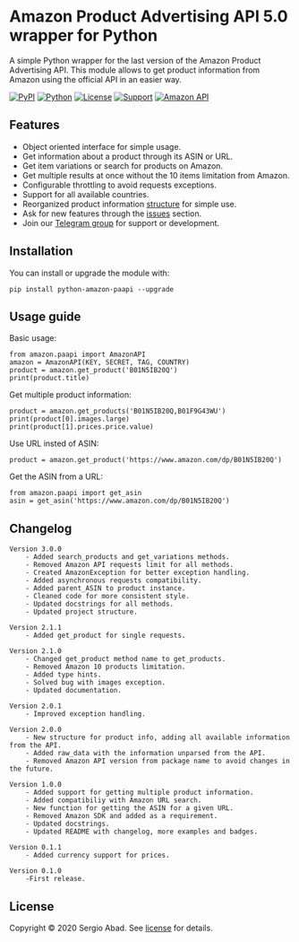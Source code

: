 Amazon Product Advertising API 5.0 wrapper for Python
=======================================================
A simple Python wrapper for the last version of the Amazon Product Advertising API. This module allows to get product information from Amazon using the official API in an easier way.

[![PyPI](https://img.shields.io/pypi/v/python-amazon-paapi?color=%231182C2&label=PyPI)](https://pypi.org/project/python-amazon-paapi/)
[![Python](https://img.shields.io/badge/Python-2.x%20%7C%203.x-%23FFD140)](https://www.python.org/)
[![License](https://img.shields.io/badge/License-GPL--3.0-%23e83633)](https://github.com/sergioteula/python-amazon-paapi/blob/master/LICENSE)
[![Support](https://img.shields.io/badge/Support-Good-brightgreen)](https://github.com/sergioteula/python-amazon-paapi/issues)
[![Amazon API](https://img.shields.io/badge/Amazon%20API-5.0-%23FD9B15)](https://webservices.amazon.com/paapi5/documentation/)


Features
--------

* Object oriented interface for simple usage.
* Get information about a product through its ASIN or URL.
* Get item variations or search for products on Amazon.
* Get multiple results at once without the 10 items limitation from Amazon.
* Configurable throttling to avoid requests exceptions.
* Support for all available countries.
* Reorganized product information [structure](https://github.com/sergioteula/python-amazon-paapi/blob/master/PRODUCT.md) for simple use.
* Ask for new features through the [issues](https://github.com/sergioteula/python-amazon-paapi/issues) section.
* Join our [Telegram group](https://t.me/PythonAmazonPAAPI) for support or development.

Installation
-------------

You can install or upgrade the module with:

    pip install python-amazon-paapi --upgrade

Usage guide
-----------
Basic usage:

    from amazon.paapi import AmazonAPI
    amazon = AmazonAPI(KEY, SECRET, TAG, COUNTRY)
    product = amazon.get_product('B01N5IB20Q')
    print(product.title)

Get multiple product information:

    product = amazon.get_products('B01N5IB20Q,B01F9G43WU')
    print(product[0].images.large)
    print(product[1].prices.price.value)

Use URL insted of ASIN:

    product = amazon.get_product('https://www.amazon.com/dp/B01N5IB20Q')

Get the ASIN from a URL:

    from amazon.paapi import get_asin
    asin = get_asin('https://www.amazon.com/dp/B01N5IB20Q')

Changelog
-------------
    Version 3.0.0
        - Added search_products and get_variations methods.
        - Removed Amazon API requests limit for all methods.
        - Created AmazonException for better exception handling.
        - Added asynchronous requests compatibility.
        - Added parent_ASIN to product instance.
        - Cleaned code for more consistent style.
        - Updated docstrings for all methods.
        - Updated project structure.

    Version 2.1.1
        - Added get_product for single requests.

    Version 2.1.0
        - Changed get_product method name to get_products.
        - Removed Amazon 10 products limitation.
        - Added type hints.
        - Solved bug with images exception.
        - Updated documentation.

    Version 2.0.1
        - Improved exception handling.

    Version 2.0.0
        - New structure for product info, adding all available information from the API.
        - Added raw_data with the information unparsed from the API.
        - Removed Amazon API version from package name to avoid changes in the future.

    Version 1.0.0
        - Added support for getting multiple product information.
        - Added compatibiliy with Amazon URL search.
        - New function for getting the ASIN for a given URL.
        - Removed Amazon SDK and added as a requirement.
        - Updated docstrings.
        - Updated README with changelog, more examples and badges.

    Version 0.1.1
        - Added currency support for prices.

    Version 0.1.0
        -First release.

License
-------------
Copyright © 2020 Sergio Abad. See [license](https://github.com/sergioteula/python-amazon-paapi/blob/master/LICENSE) for details.
